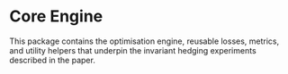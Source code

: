 # Core Engine

This package contains the optimisation engine, reusable losses, metrics, and utility helpers that underpin the invariant hedging experiments described in the paper.
